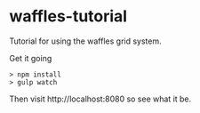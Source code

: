 waffles-tutorial
================

Tutorial for using the waffles grid system.

Get it going

```
> npm install
> gulp watch
```

Then visit http://localhost:8080 so see what it be.
